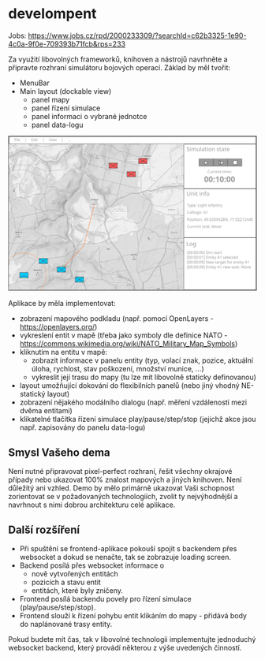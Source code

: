 # develompent

Jobs: https://www.jobs.cz/rpd/2000233309/?searchId=c62b3325-1e90-4c0a-9f0e-709393b71fcb&rps=233

Za využití libovolných frameworků, knihoven a nástrojů navrhněte a připravte rozhraní simulátoru bojových operací. Základ by měl tvořit:
- MenuBar
- Main layout (dockable view)
  - panel mapy
  - panel řízení simulace
  - panel informaci o vybrané jednotce
  - panel data-logu

![Ukázkový wireframe](images/exampleWireframe.png)

Aplikace by měla implementovat:

- zobrazení mapového podkladu (např. pomocí OpenLayers - https://openlayers.org/)
- vykreslení entit v mapě (třeba jako symboly dle definice NATO - https://commons.wikimedia.org/wiki/NATO_Military_Map_Symbols)
- kliknutím na entitu v mapě:
  - zobrazit informace v panelu entity (typ, volací znak, pozice, aktuální úloha, rychlost, stav poškození, množství munice, ...)
  - vykreslit její trasu do mapy (tu lze mít libovolně staticky definovanou)
- layout umožňující dokování do flexibilních panelů (nebo jiný vhodný NE-statický layout)
- zobrazení nějakého modálního dialogu (např. měření vzdálenosti mezi dvěma entitami)
- klikatelné tlačítka řízení simulace play/pause/step/stop (jejichž akce jsou např. zapisovány do panelu data-logu)


## Smysl Vašeho dema

Není nutné připravovat pixel-perfect rozhraní, řešit všechny okrajové případy nebo ukazovat 100% znalost mapových a jiných knihoven. Není důležitý ani vzhled. Demo by mělo primárně ukazovat Vaši schopnost zorientovat se v požadovaných technologiích, zvolit ty nejvýhodnější a navrhnout s nimi dobrou architekturu celé aplikace.


## Další rozšíření

- Při spuštění se frontend-aplikace pokouší spojit s backendem přes websocket a dokud se nenačte, tak se zobrazuje loading screen.
- Backend posílá přes websocket informace o
    - nově vytvořených entitách
    - pozicích a stavu entit
    - entitách, které byly zničeny.
- Frontend posílá backendu povely pro řízení simulace (play/pause/step/stop).
- Frontend slouží k řízení pohybu entit klikáním do mapy - přidává body do naplánované trasy entity.

Pokud budete mít čas, tak v libovolné technologii implementujte jednoduchý websocket backend, který provádí některou z výše uvedených činností.
